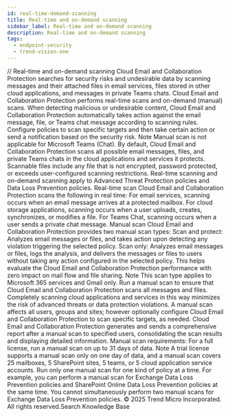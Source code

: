 ```yaml
---
id: real-time-demand-scanning
title: Real-time and on-demand scanning
sidebar_label: Real-time and on-demand scanning
description: Real-time and on-demand scanning
tags:
  - endpoint-security
  - trend-vision-one
---
```


/*<![CDATA[*/ $('#title').html($('meta[name=map-description]').attr('content')); /*]]>*/ Real-time and on-demand scanning Cloud Email and Collaboration Protection searches for security risks and undesirable data by scanning messages and their attached files in email services, files stored in other cloud applications, and messages in private Teams chats. Cloud Email and Collaboration Protection performs real-time scans and on-demand (manual) scans. When detecting malicious or undesirable content, Cloud Email and Collaboration Protection automatically takes action against the email message, file, or Teams chat message according to scanning rules. Configure policies to scan specific targets and then take certain action or send a notification based on the security risk. Note Manual scan is not applicable for Microsoft Teams (Chat). By default, Cloud Email and Collaboration Protection scans all possible email messages, files, and private Teams chats in the cloud applications and services it protects. Scannable files include any file that is not encrypted, password protected, or exceeds user-configured scanning restrictions. Real-time scanning and on-demand scanning apply to Advanced Threat Protection policies and Data Loss Prevention policies. Real-time scan Cloud Email and Collaboration Protection scans the following in real time: For email services, scanning occurs when an email message arrives at a protected mailbox. For cloud storage applications, scanning occurs when a user uploads, creates, synchronizes, or modifies a file. For Teams Chat, scanning occurs when a user sends a private chat message. Manual scan Cloud Email and Collaboration Protection provides two manual scan types: Scan and protect: Analyzes email messages or files, and takes action upon detecting any violation triggering the selected policy. Scan only: Analyzes email messages or files, logs the analysis, and delivers the messages or files to users without taking any action configured in the selected policy. This helps evaluate the Cloud Email and Collaboration Protection performance with zero impact on mail flow and file sharing. Note This scan type applies to Microsoft 365 services and Gmail only. Run a manual scan to ensure that Cloud Email and Collaboration Protection scans all messages and files. Completely scanning cloud applications and services in this way minimizes the risk of advanced threats or data protection violations. A manual scan affects all users, groups and sites; however optionally configure Cloud Email and Collaboration Protection to scan specific targets, as needed. Cloud Email and Collaboration Protection generates and sends a comprehensive report after a manual scan to specified users, consolidating the scan results and displaying detailed information. Manual scan requirements: For a full license, run a manual scan on up to 31 days of data. Note A trial license supports a manual scan only on one day of data, and a manual scan covers 25 mailboxes, 5 SharePoint sites, 5 teams, or 5 cloud application service accounts. Run only one manual scan for one kind of policy at a time. For example, you can perform a manual scan for Exchange Data Loss Prevention policies and SharePoint Online Data Loss Prevention policies at the same time. You cannot simultaneously perform two manual scans for Exchange Data Loss Prevention policies. © 2025 Trend Micro Incorporated. All rights reserved.Search Knowledge Base